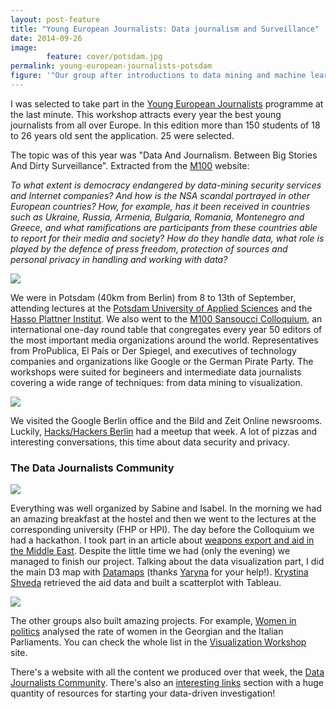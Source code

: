 ```yaml
---
layout: post-feature
title: "Young European Journalists: Data journalism and Surveillance"
date: 2014-09-26
image: 
        feature: cover/potsdam.jpg
permalink: young-european-journalists-potsdam
figure: '"Our group after introductions to data mining and machine learning at Hasso-Plattner-Institut in Potsdam." / Jim van Nunen'
---
```

I was selected to take part in the [Young European Journalists](http://www.m100potsdam.org/en/m100-en/youth-media-workshop.html) programme at the last minute. This workshop attracts every year the best young journalists from all over Europe. In this edition more than 150 students of 18 to 26 years old sent the application. 25 were selected.

The topic was of this year was "Data And Journalism. Between Big Stories And Dirty Surveillance". Extracted from the [M100](http://www.m100potsdam.org/en/m100-en/youth-media-workshop.html) website:

*To what extent is democracy endangered by data-mining security services and Internet companies? And how is the NSA scandal portrayed in other European countries? How, for example, has it been received in countries such as Ukraine, Russia, Armenia, Bulgaria, Romania, Montenegro and Greece, and what ramifications are participants from these countries able to report for their media and society? How do they handle data, what role is played by the defence of press freedom, protection of sources and personal privacy in handling and working with data?*

![](https://photos-4.dropbox.com/t/1/AAAUhvoTDj8OzwKIh2CMDcp9fqpeClIV8uijVqyMunrNMg/12/55065502/jpeg/1024x768/3/1411779600/0/2/2014.09.08-10.58.17.jpg/8m5F9lZAbLcheVSRD6L7aFkQ8Cqu9uFBkc_cJCzfdM0)

We were in Potsdam (40km from Berlin) from 8 to 13th of September, attending lectures at the [Potsdam University of Applied Sciences](http://www.fh-potsdam.de/) and the [Hasso Plattner Institut](http://hpi.de/). We also went to the [M100 Sansoucci Colloquium](http://www.m100potsdam.org/en/m100-en/sanssouci-colloquium.html), an international one-day round table that congregates every year 50 editors of the most important media organizations around the world. Representatives from ProPublica, El País or Der Spiegel, and executives of technology companies and organizations like Google or the German Pirate Party. The workshops were suited for begineers and intermediate data journalists covering a wide range of techniques: from data mining to visualization.

![](https://dl.dropboxusercontent.com/u/55065502/potsdam.jpg)

We visited the Google Berlin office and the Bild and Zeit Online newsrooms. Luckily, [Hacks/Hackers Berlin](http://www.meetup.com/Hacks-Hackers-Berlin/) had a meetup that week. A lot of pizzas and interesting conversations, this time about data security and privacy.


### The Data Journalists Community

![](https://dl.dropboxusercontent.com/u/55065502/EJY2014-ddj-community.png)

Everything was well organized by Sabine and Isabel. In the morning we had an amazing breakfast at the hostel and then we went to the lectures at the corresponding university (FHP or HPI). The day before the Colloquium we had a hackathon. I took part in an article about [weapons export and aid in the Middle East](http://m100-workshop.com/projects/project_militaryTradeNew.html). Despite the little time we had (only the evening) we managed to finish our project. Talking about the data visualization part, I did the main D3 map with [Datamaps](https://datamaps.github.io/) (thanks [Yaryna](https://www.facebook.com/yaryna.mykhyalyshyn) for your help!). [Krystina Shveda](https://twitter.com/ChinaCinderella) retrieved the aid data and built a scatterplot with Tableau.

![](https://dl.dropboxusercontent.com/u/55065502/trojanhorse.png)

The other groups also built amazing projects. For example, [Women in politics](http://m100-workshop.com/projects/project_woman.html) analysed the rate of women in the Georgian and the Italian Parliaments. You can check the whole list in the [Visualization Workshop](http://m100-workshop.com/index.html) site.

There's a website with all the content we produced over that week, the [Data Journalists Community](http://m100-data-community.m100potsdam.org/main/index). There's also an [interesting links](http://m100-data-community.m100potsdam.org/main/links) section with a huge quantity of resources for starting your data-driven investigation!